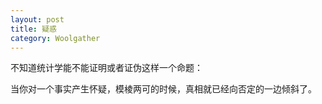 ```yaml
---
layout: post
title: 疑惑
category: Woolgather
---
```


不知道统计学能不能证明或者证伪这样一个命题：  

当你对一个事实产生怀疑，模棱两可的时候，真相就已经向否定的一边倾斜了。  


